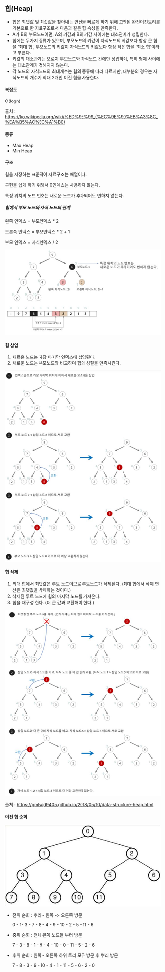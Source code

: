## 힙(Heap)

* 힙은 최댓값 및 최솟값을 찾아내는 연산을 빠르게 하기 위해 고안된 완전이진트리를 기본으로 한 자료구조로서 다음과 같은 힙 속성을 만족한다.
* A가 B의 부모노드이면, A의 키값과 B의 키값 사이에는 대소관계가 성립한다.
* 힙에는 두가지 종류가 있으며, 부모노드의 키값이 자식노드의 키값보다 항상 큰 힙을 '최대 힙', 부모노드의 키값이 자식노드의 키값보다 항상 작은 힙을 '최소 힙'이라고 부른다.
* 키값의 대소관계는 오로지 부모노드와 자식노드 간에만 성립하며, 특히 형제 사이에는 대소관계가 정해지지 않는다.
* 각 노드의 자식노드의 최대개수는 힙의 종류에 따라 다르지만, 대부분의 경우는 자식노드의 개수가 최대 2개인 이진 힙을 사용한다.

#### 복잡도

O(logn)

출처 : https://ko.wikipedia.org/wiki/%ED%9E%99_(%EC%9E%90%EB%A3%8C_%EA%B5%AC%EC%A1%B0)



#### 종류

* Max Heap
* Min Heap

#### 구조

힙을 저장하는 표준적이 자료구조는 배열이다.

구현을 쉽게 하기 위해서 0인덱스는 사용하지 않는다.

특정 위치의 노드 번호는 새로운 노드가 추가되어도 변하지 않는다.

##### 힙에서 부모 노드와 자식 노드의 관계

왼쪽 인덱스 = 부모인덱스 * 2

오른쪽 인덱스 = 부모인덱스 * 2 + 1

부모 인덱스 = 자식인덱스 / 2



![heap_index](.\asset\heap_index.JPG)

#### 힙 삽입

1. 새로운 노드는 가장 마지막 인덱스에 삽입된다.
2. 새로운 노드는 부모노드와 비교하며 힙의 성질을 만족시킨다.



<img src=".\asset\heap_insert.JPG" alt="heap_insert" style="zoom:80%;" />



#### 힙 삭제

1. 최대 힙에서 최댓값은 루트 노드이므로 루트노드가 삭제된다. (최대 힙에서 삭제 연산은 최댓값을 삭제하는 것이다.)
2. 삭제된 루트 노드에 힙의 마지막 노드를 가져온다.
3. 힙을 재구성 한다. (더 큰 값과 교환해야 한다.)



<img src=".\asset\heap_delete.JPG" alt="heap_delete" style="zoom:80%;" />

출처 : https://gmlwjd9405.github.io/2018/05/10/data-structure-heap.html



#### 이진 힙 순회

![image-20201116175557730](./asset/heap.jpg)

* 전위 순회 : 뿌리 - 왼쪽 -> 오른쪽 방문

  0 - 1- 3 - 7 - 8 - 4 - 9 - 10 - 2 - 5 - 11 - 6

* 중위 순회 : 전체 왼쪽 노드들 부터 방문

  7 - 3 - 8 - 1 - 9 - 4 - 10 - 0 - 11 - 5 - 2 - 6

* 후위 순회 : 왼쪽 - 오른쪽 하위 트리 모두 방문 후 뿌리 방문

  7 - 8 - 3 - 9 - 10 - 4 - 1 - 11 - 5 - 6 - 2 - 0



